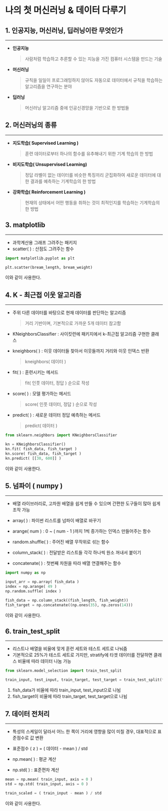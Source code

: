 #  **나의 첫 머신러닝 & 데이터 다루기**
## 1. 인공지능, 머신러닝, 딥러닝이란 무엇인가
-------
* **인공지능** 
  >사람처럼 학습하고 추론할 수 있는 지능을 가진 컴퓨터 시스템을 만드는 기술

* **머신러닝** 
  > 규칙을 일일이 프로그래밍하지 않아도 자동으로 데이터에서 규칙을 학습하는 알고리즘을 연구하는 분야

* **딥러닝** 
  >머신러닝 알고리즘 중에 인공신경망을 기반으로 한 방법들

## 2. 머신러닝의 종류
---
* **지도학습( Supervised Learning )** 

  > 훈련 데이터로부터 하나의 함수를 유추해내기 위한 기계 학습의 한 방법

* **비지도학습( Unsupervised Learning)**
  > 정답 라벨이 없는 데이터를 비슷한 특징끼리 군집화하여 새로운 데이터에 대한 결과를 예측하는 기계학습의 한 방법 

* **강화학습( Reinforcement Learning )**
  > 현재의 상태에서 어떤 행동을 취하는 것이 최적인지를 학습하는 기계학습의 한 방법

 ## 3. matplotlib 
---
- 과학계산용 그래프 그려주는 패키지
- scatter( ) : 산점도 그려주는 함수
```python
import matplotlib.pyplot as plt 

plt.scatter(bream_length, bream_weight)
```
이와 같이 사용한다. 

## 4. K - 최근접 이웃 알고리즘
---
* 주위 다른 데이터를 바탕으로 현재 데이터를 판단하는 알고리즘
  > 거리 기반이며, 기본적으로 가까운 5개 데이터 참고함

* KNeighborsClassifier : 사이킷런에 패키지에서 k-최근접 알고리즘 구현한 클래스
* kneighbors( ) : 이웃 데이터들 찾아서 이웃들까지 거리와 이웃 인덱스 반환
  > kneighbors( 데이터 )
* fit( ) : 훈련시키는 메서드
  > fit( 인풋 데이터, 정답 ) 순으로 작성
* score( ) : 모델 평가하는 메서드
  > score( 인풋 데이터, 정답 ) 순으로 작성
* predict( ) : 새로운 데이터 정답 예측하는 메서드
  > predict( 데이터 )

```python
from sklearn.neighbors import KNeighborsClassifier

kn = KNeighborsClassifier()
kn.fit( fish_data, fish_target )
kn.score( fish_data, fish_target )
kn.predict( [[30, 600]] )
```
이와 같이 사용한다.

## 5. 넘파이 ( numpy )
---
* 배열 라이브러리로, 고차원 배열을 쉽게 만들 수 있으며 간편한 도구들이 많아 쉽게 조작 가능

* array( ) : 파이썬 리스트를 넘파이 배열로 바꾸기
* arange( num ) : 0 ~ ( num - 1 )까지 1씩 증가하는 인덱스 만들어주는 함수
* random.shuffle( ) : 주어진 배열 무작위로 섞는 함수
* column_stack( ) : 전달받은 리스트들 각각 하나씩 원소 꺼내서 붙이기
* concatenate( ) : 첫번째 차원을 따라 배열 연결해주는 함수

```python
import numpy as np

input_arr = np.array( fish_data )
index = np.arange( 49 )
np.random.suffle( index )

fish_data = np.column_stack((fish_length, fish_weight))
fish_target = np.concatenate((np.ones(35), np.zeros(14)))
```
이와 같이 사용한다.

## 6. train_test_split
---
* 리스트나 배열을 비율에 맞게 훈련 세트와 테스트 세트로 나눠줌
* 기본적으로 25%가 테스트 세트로 가지만, stratify에 타겟 데이터를 전달하면 클래스 비율에 따라 데이터 나눔 가능

```python
from sklearn.model_selection import train_test_split

train_input, test_input, train_target, test_target = train_test_split(fish_data, fish_target, stratify = fish_target, random_state = 42)
```
1. fish_data가 비율에 따라 train_input, test_input으로 나뉨
2. fish_target이 비율에 따라 train_target, test_target으로 나뉨

## 7. 데이터 전처리 
---
* 특성의 스케일이 달라서 어느 한 쪽이 거리에 영향을 많이 미칠 경우, 대표적으로 표준점수로 값 변환

* 표준점수 ( z ) = ( 데이터 - mean ) / std
* np.mean( ) : 평균 계산
* np.std( ) : 표준편차 계산

```python
mean = np.mean( train_input, axis = 0 )
std = np.std( train_input, axis = 0 )

train_scaled = ( train_input - mean ) / std
```
이와 같이 사용한다.
